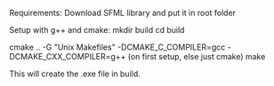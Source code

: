 Requirements:
Download SFML library and put it in root folder

Setup with g++ and cmake:
mkdir build
cd build

cmake .. -G "Unix Makefiles" -DCMAKE_C_COMPILER=gcc -DCMAKE_CXX_COMPILER=g++ (on first setup, else just cmake)
make

This will create the .exe file in build.
